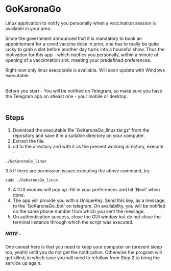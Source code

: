 # GoKaronaGo
Linux application to notify you personally when a vaccination session is available in your area.

Since the government announced that it is mandatory to book an appointement for a covid vaccine dose in prior, one has to really be quite lucky to grab a slot before another day turns into a houseful show. Thus the motivation for this app - which notifies you personally, within a minute of opening of a vaccinnation slot, meeting your predefined preferences.


Right now only linux executable is available. Will soon update with Windows executable.

<br>
Before you start - You will be notified on Telegram, so make sure you have the Telegram app on atleast one - your mobile or desktop.
<br><br>

## Steps

1. Download the executable file 'GoKaronaGo_linux.tar.gz' from the repository and save it in a suitable directory on your computer.
2. Extract the file. 
3. cd to the directory and with it as the present working directory, execute - 

```
./GoKaronaGo_linux
```
3.5 If there are permission issues executing the above command, try -
```
sudo ./GoKaronaGo_linux
```
3. A GUI window will pop up. Fill in your preferences and hit 'Next' when done.
4. The app will provide you with a UniqueKey. Send this key, as a message, to the 'GoKaronaGo_bot' on telegram. On availability, you will be notified on the same phone number from which you sent the message.
5. On authentication success, close the GUI window but do not close the terminal instance through which the script was executed. 

##### NOTE - 
One caveat here is that you need to keep your computer on (prevent sleep too, yeah!) until you do not get the notification. Otherwise the program will get killed, in which case you will need to refollow from Step 2 to bring the service up again.
